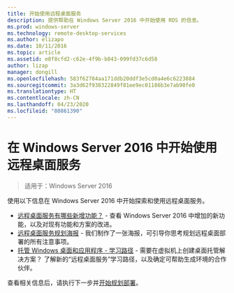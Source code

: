 ```yaml
---
title: 开始使用远程桌面服务
description: 提供帮助在 Windows Server 2016 中开始使用 RDS 的信息。
ms.prod: windows-server
ms.technology: remote-desktop-services
ms.author: elizapo
ms.date: 10/11/2016
ms.topic: article
ms.assetid: e8f8cfd2-c62e-4f9b-b843-099fd37c6d58
author: lizap
manager: dongill
ms.openlocfilehash: 583f62784aa171ddb20ddf3e5cd0a4e6c6223884
ms.sourcegitcommit: 3a3d62f938322849f81ee9ec01186b3e7ab90fe0
ms.translationtype: HT
ms.contentlocale: zh-CN
ms.lasthandoff: 04/23/2020
ms.locfileid: "80861390"
---
```

# <a name="get-started-with-remote-desktop-services-in-windows-server-2016"></a>在 Windows Server 2016 中开始使用远程桌面服务

> 适用于：Windows Server 2016

使用以下信息在 Windows Server 2016 中开始探索和使用远程桌面服务。

- [远程桌面服务有哪些新增功能？](rds-whats-new.md) - 查看 Windows Server 2016 中增加的新功能，以及对现有功能和方案的改进。
- [远程桌面服务规划海报](rds-poster.md) - 我们制作了一张海报，可引导你思考规划远程桌面部署的所有注意事项。
- [托管 Windows 桌面和应用程序 - 学习路径](rds-hosting-partners.md) - 需要在虚拟机上创建桌面托管解决方案？ 了解新的“远程桌面服务”学习路径，以及确定可帮助生成环境的合作伙伴。

查看相关信息后，请执行下一步并[开始规划部署](rds-plan-and-design.md)。